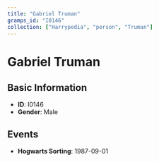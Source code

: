 ```yaml
---
title: "Gabriel Truman"
gramps_id: "I0146"
collection: ["Harrypedia", "person", "Truman"]
---
```


# Gabriel Truman

## Basic Information

- **ID**: I0146
- **Gender**: Male

## Events

- **Hogwarts Sorting**: 1987-09-01

